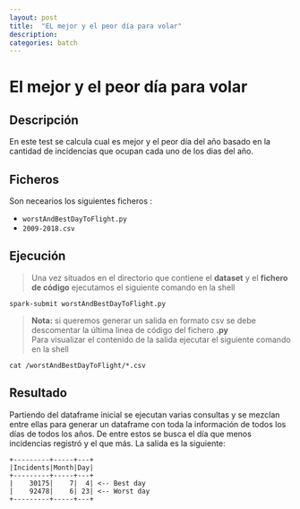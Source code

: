 ```yaml
---
layout: post
title:  "EL mejor y el peor día para volar"
description:
categories: batch
---
```


# El mejor y el peor día para volar

## Descripción
En este test se calcula cual es mejor y el peor día del año basado en la cantidad de incidencias que ocupan cada uno de los dias del año.

## Ficheros
Son necearios los siguientes ficheros :


* `worstAndBestDayToFlight.py`
* `2009-2018.csv`

## Ejecución
>Una vez situados en el directorio que contiene el **dataset** y el **fichero de código** ejecutamos el siguiente comando en la shell

    spark-submit worstAndBestDayToFlight.py

>**Nota:** si queremos generar un salida en formato csv se debe descomentar la última linea de código del fichero **.py**  
Para visualizar el contenido de la salida ejecutar el siguiente comando en la shell

    cat /worstAndBestDayToFlight/*.csv

## Resultado

Partiendo del dataframe inicial se ejecutan varias consultas y se mezclan entre ellas para generar un dataframe con toda la información de todos los días de todos los años. De entre estos se busca el día que menos incidencias registró y el que más. La salida es la siguiente: 

    +---------+-----+---+
    |Incidents|Month|Day|
    +---------+-----+---+
    |    30175|    7|  4| <-- Best day
    |    92478|    6| 23| <-- Worst day
    +---------+-----+---+
